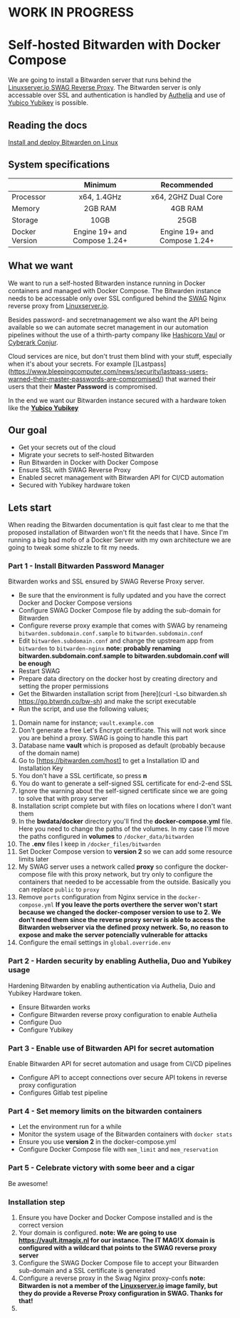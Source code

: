 # WORK IN PROGRESS
# Self-hosted Bitwarden with Docker Compose
We are going to install a Bitwarden server that runs behind the [Linuxserver.io SWAG Reverse Proxy](https://www.linuxserver.io/blog/2020-08-26-setting-up-authelia). The Bitwarden server is only accessable over SSL and authentication is handled by [Authelia](https://www.authelia.com/) and use of [Yubico Yubikey](https://www.yubico.com/) is possible.

## Reading the docs
[Install and deploy Bitwarden on Linux](https://bitwarden.com/help/install-on-premise-linux/)

## System specifications
|                | Minimum                        | Recommended                  |
| :-             | :----------------------------: | :-----------:                |
| Processor      | x64, 1.4GHz                    | x64, 2GHZ Dual Core          |
| Memory         | 2GB RAM                        | 4GB RAM                      |
| Storage        | 10GB                           | 25GB                         |
| Docker Version | Engine 19+ and Compose 1.24+   | Engine 19+ and Compose 1.24+ |

## What we want
We want to run a self-hosted Bitwarden instance running in Docker containers and managed with Docker Compose. The Bitwarden instance needs to be accessable only over SSL configured behind the [SWAG](https://www.linuxserver.io/blog/2020-08-26-setting-up-authelia) Nginx reverse proxy from [Linuxserver.io](https://linuxserver.io).

Besides password- and secretmanagement we also want the API being available so we can automate secret management in our automation pipelines without the use of a thirth-party company like [Hashicorp Vaul](https://www.vaultproject.io/) or [Cyberark Conjur](https://www.conjur.org/).

Cloud services are nice, but don't trust them blind with your stuff, especially when it's about your secrets. For example []Lastpass](https://www.bleepingcomputer.com/news/security/lastpass-users-warned-their-master-passwords-are-compromised/) that warned their users that their **Master Password** is compromised.

In the end we want our Bitwarden instance secured with a hardware token like the [**Yubico Yubikey**](https://www.yubico.com/)

## Our goal
* Get your secrets out of the cloud
* Migrate your secrets to self-hosted Bitwarden
* Run Bitwarden in Docker with Docker Compose
* Ensure SSL with SWAG Reverse Proxy
* Enabled secret management with Bitwarden API for CI/CD automation
* Secured with Yubikey hardware token

## Lets start
When reading the Bitwarden documentation is quit fast clear to me that the proposed installation of Bitwarden won't fit the needs that I have. Since I'm running a big bad mofo of a Docker Server with my own architecture we are going to tweak some shizzle to fit my needs.

### Part 1 - Install Bitwarden Password Manager
Bitwarden works and SSL ensured by SWAG Reverse Proxy server.

* Be sure that the environment is fully updated and you have the correct Docker and Docker Compose versions
* Configure SWAG Docker Compose file by adding the sub-domain for Bitwarden
* Configure reverse proxy example that comes with SWAG by renameing `bitwarden.subdomain.conf.sample` to `bitwarden.subdomain.conf`
* Edit `bitwarden.subdomain.conf` and change the upstream app from `bitwarden` to `bitwarden-nginx`
__note: probably renaming bitwarden.subdomain.conf.sample to bitwarden.subdomain.conf will be enough__
* Restart SWAG
* Prepare data directory on the docker host by creating directory and setting the proper permissions
* Get the Bitwarden installation script from [here](curl -Lso bitwarden.sh https://go.btwrdn.co/bw-sh) and make the script executable
* Run the script, and use the following values;
1. Domain name for instance; `vault.example.com`
2. Don't generate a free Let's Encrypt certificate. This will not work since you are behind a proxy. SWAG is going to handle this part
3. Database name **vault** which is proposed as default (probably because of the domain name)
4. Go to [https://bitwarden.com/host] to get a Installation ID and Installation Key
5. You don't have a SSL certificate, so press **n**
6. You do want to generate a self-signed SSL certificate for end-2-end SSL
7. Ignore the warning about the self-signed certificate since we are going to solve that with proxy server
8. Installation script complete but with files on locations where I don't want them
9. In the **bwdata/docker** directory you'll find the **docker-compose.yml** file. Here you need to change the paths of the volumes. In my case I'll move the paths configured in **volumes** to `/docker_data/bitwarden`
10. The **.env** files I keep in `/docker_files/bitwarden`
11. Set Docker Compose version to **version 2** so we can add some resource limits later
12. My SWAG server uses a network called **proxy** so configure the docker-compose file with this proxy network, but try only to configure the containers that needed to be accessable from the outside. Basically you can replace `public` to `proxy`
13. Remove `ports` configuration from Nginx service in the `docker-compose.yml`
__If you leave the ports overthere the server won't start because we changed the docker-composer version to use to 2. We don't need them since the reverse proxy server is able to access the Bitwarden webserver via the defined proxy netwerk. So, no reason to expose and make the server potencially vulnerable for attacks__
14. Configure the email settings in `global.override.env`

### Part 2 - Harden security by enabling Authelia, Duo and Yubikey usage
Hardening Bitwarden by enabling authentication via Authelia, Duio and Yubikey Hardware token.

* Ensure Bitwarden works
* Configure Bitwarden reverse proxy configuration to enable Authelia
* Configure Duo
* Configure Yubikey

### Part 3 - Enable use of Bitwarden API for secret automation
Enable Bitwarden API for secret automation and usage from CI/CD pipelines

* Configure API to accept connections over secure API tokens in reverse proxy configuration
* Configures Gitlab test pipeline

### Part 4 - Set memory limits on the bitwarden containers
* Let the environment run for a while
* Monitor the system usage of the Bitwarden containers with `docker stats`
* Ensure you use **version 2** in the docker-compose.yml
* Configure Docker Compose file with `mem_limit` and `mem_reservation`

### Part 5 - Celebrate victory with some beer and a cigar
Be awesome!


### Installation step
1. Ensure you have Docker and Docker Compose installed and is the correct version
2. Your domain is configured.
__note: We are going to use https://vault.itmagix.nl for our instance. The IT MAG!X domain is configured with a wildcard that points to the SWAG reverse proxy server__
3. Configure the SWAG Docker Compose file to accept your Bitwarden sub-domain and a SSL certificate is generated
4. Configure a reverse proxy in the Swag Nginx proxy-confs
__note: Bitwarden is not a member of the [Linuxserver.io](https://linuxserver.io) image family, but they do provide a Reverse Proxy configuration in SWAG. Thanks for that!__
5. 

